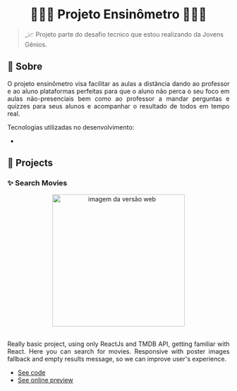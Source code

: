 # <h1 align="center">👩🏻‍💻 Projeto Ensinômetro 👩🏻‍💻</h1>

> _📈 Projeto parte do desafio tecnico que estou realizando da Jovens Gênios.

## :pushpin: Sobre

<p align="justify">
O projeto ensinômetro visa facilitar as aulas a distância dando ao professor e ao aluno plataformas perfeitas para que o aluno não perca o seu foco em aulas não-presenciais bem como ao professor a mandar perguntas e quizzes para seus alunos e acompanhar o resultado de todos em tempo real.
</p>

<p align="justify">
Tecnologias utilizadas no desenvolvimento:
 <ul>
    <li></li>
 </ul>
</p>

## 📜 Projects

### ✨ Search Movies
<div align="center">
<img src="https://user-images.githubusercontent.com/66320795/121817271-ae646180-cc56-11eb-964d-e3654a307682.gif" height="300px" alt="imagem da versão web">
</div>
<br>
<p align="justify">
Really basic project, using only ReactJs and TMDB API, getting familiar with React. Here you can search for movies. Responsive with poster images fallback and empty results message, so we can improve user's experience.
</p>

- [See code](hhttps://github.com/marianasmmattos/react-js-projects/tree/search-moviesx)
- [See online preview](https://reactjs-search-movies.netlify.app/)